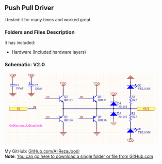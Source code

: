 ## Push Pull Driver
I tested it for many times and worked great.

### Folders and Files Description
It has included:
- Hardware (Included hardware layers)

### Schematic: V2.0
![](Hardware/V2.0.png)

My GitHub: [GitHub.com/AliRezaJoodi](https://github.com/AliRezaJoodi)  
**Note**: [You can go here to download a single folder or file from GitHub.com](https://minhaskamal.github.io/DownGit/#/home)